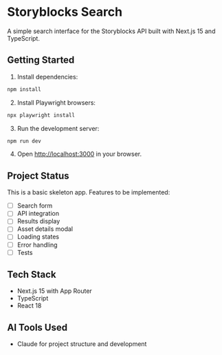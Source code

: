 # Storyblocks Search

A simple search interface for the Storyblocks API built with Next.js 15 and TypeScript.

## Getting Started

1. Install dependencies:
```bash
npm install
```

2. Install Playwright browsers:
```bash
npx playwright install
```

3. Run the development server:
```bash
npm run dev
```

4. Open [http://localhost:3000](http://localhost:3000) in your browser.

## Project Status

This is a basic skeleton app. Features to be implemented:
- [ ] Search form
- [ ] API integration
- [ ] Results display
- [ ] Asset details modal
- [ ] Loading states
- [ ] Error handling
- [ ] Tests

## Tech Stack

- Next.js 15 with App Router
- TypeScript
- React 18

## AI Tools Used

- Claude for project structure and development
